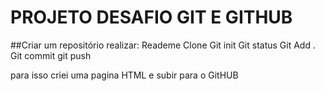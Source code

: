 # PROJETO DESAFIO GIT E GITHUB


##Criar um repositório 
realizar:
Reademe
Clone
Git init
Git status
Git Add .
Git commit
git push

para isso criei uma pagina HTML e subir para o GitHUB
